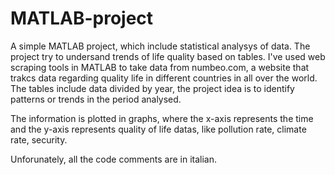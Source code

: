 # MATLAB-project
A simple MATLAB project, which include statistical analysys of data. The project try to undersand trends of life quality based on tables.
I've used web scraping tools in MATLAB to take data from numbeo.com, a website that trakcs data regarding quality life in different countries 
in all over the world. The tables include data divided by year, the project idea is to identify patterns or trends in the period analysed.

The information is plotted in graphs, where the x-axis represents the time and the y-axis represents quality of life datas, like pollution rate,
climate rate, security.

Unforunately, all the code comments are in italian.
